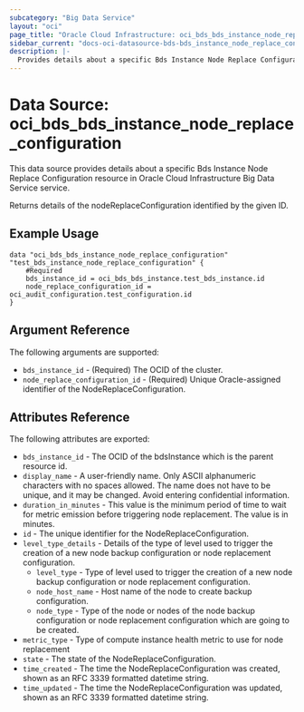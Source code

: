 ```yaml
---
subcategory: "Big Data Service"
layout: "oci"
page_title: "Oracle Cloud Infrastructure: oci_bds_bds_instance_node_replace_configuration"
sidebar_current: "docs-oci-datasource-bds-bds_instance_node_replace_configuration"
description: |-
  Provides details about a specific Bds Instance Node Replace Configuration in Oracle Cloud Infrastructure Big Data Service service
---
```


# Data Source: oci_bds_bds_instance_node_replace_configuration
This data source provides details about a specific Bds Instance Node Replace Configuration resource in Oracle Cloud Infrastructure Big Data Service service.

Returns details of the nodeReplaceConfiguration identified by the given ID.


## Example Usage

```hcl
data "oci_bds_bds_instance_node_replace_configuration" "test_bds_instance_node_replace_configuration" {
	#Required
	bds_instance_id = oci_bds_bds_instance.test_bds_instance.id
	node_replace_configuration_id = oci_audit_configuration.test_configuration.id
}
```

## Argument Reference

The following arguments are supported:

* `bds_instance_id` - (Required) The OCID of the cluster.
* `node_replace_configuration_id` - (Required) Unique Oracle-assigned identifier of the  NodeReplaceConfiguration.


## Attributes Reference

The following attributes are exported:

* `bds_instance_id` - The OCID of the bdsInstance which is the parent resource id.
* `display_name` - A user-friendly name. Only ASCII alphanumeric characters with no spaces allowed. The name does not have to be unique, and it may be changed. Avoid entering confidential information.
* `duration_in_minutes` - This value is the minimum period of time to wait for metric emission before triggering node replacement. The value is in minutes.
* `id` - The unique identifier for the NodeReplaceConfiguration.
* `level_type_details` - Details of the type of level used to trigger the creation of a new node backup configuration or node replacement configuration.
	* `level_type` - Type of level used to trigger the creation of a new node backup configuration or node replacement configuration.
	* `node_host_name` - Host name of the node to create backup configuration.
	* `node_type` - Type of the node or nodes of the node backup configuration or node replacement configuration which are going to be created.
* `metric_type` - Type of compute instance health metric to use for node replacement
* `state` - The state of the NodeReplaceConfiguration.
* `time_created` - The time the NodeReplaceConfiguration was created, shown as an RFC 3339 formatted datetime string.
* `time_updated` - The time the NodeReplaceConfiguration was updated, shown as an RFC 3339 formatted datetime string. 

